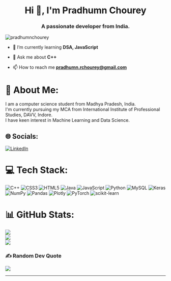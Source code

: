 <h1 align="center">Hi 👋, I'm Pradhumn Chourey</h1>
<h3 align="center">A passionate developer from India.</h3>

<p align="left"> <img src="https://komarev.com/ghpvc/?username=pradhumnchourey&label=Profile%20views&color=0e75b6&style=flat" alt="pradhumnchourey" /> </p>

- 🌱 I’m currently learning **DSA, JavaScript**

- 💬 Ask me about **C++**

- 📫 How to reach me **pradhumn.rchourey@gmail.com**
# 💫 About Me:
I am a computer science student from Madhya Pradesh, India. <br>I'm currently pursuing my MCA from International Institute of Professional Studies, DAVV, Indore.<br>I have keen interest in Machine Learning and Data Science.<br> 


## 🌐 Socials:
[![LinkedIn](https://img.shields.io/badge/LinkedIn-%230077B5.svg?logo=linkedin&logoColor=white)](https://linkedin.com/in/pradhumn-chourey) 

# 💻 Tech Stack:
![C++](https://img.shields.io/badge/c++-%2300599C.svg?style=flat&logo=c%2B%2B&logoColor=white) ![CSS3](https://img.shields.io/badge/css3-%231572B6.svg?style=flat&logo=css3&logoColor=white) ![HTML5](https://img.shields.io/badge/html5-%23E34F26.svg?style=flat&logo=html5&logoColor=white) ![Java](https://img.shields.io/badge/java-%23ED8B00.svg?style=flat&logo=java&logoColor=white) ![JavaScript](https://img.shields.io/badge/javascript-%23323330.svg?style=flat&logo=javascript&logoColor=%23F7DF1E) ![Python](https://img.shields.io/badge/python-3670A0?style=flat&logo=python&logoColor=ffdd54) ![MySQL](https://img.shields.io/badge/mysql-%2300f.svg?style=flat&logo=mysql&logoColor=white)
![Keras](https://img.shields.io/badge/Keras-%23D00000.svg?style=flat&logo=Keras&logoColor=white) ![NumPy](https://img.shields.io/badge/numpy-%23013243.svg?style=flat&logo=numpy&logoColor=white) ![Pandas](https://img.shields.io/badge/pandas-%23150458.svg?style=flat&logo=pandas&logoColor=white) ![Plotly](https://img.shields.io/badge/Plotly-%233F4F75.svg?style=flat&logo=plotly&logoColor=white) ![PyTorch](https://img.shields.io/badge/PyTorch-%23EE4C2C.svg?style=flat&logo=PyTorch&logoColor=white) ![scikit-learn](https://img.shields.io/badge/scikit--learn-%23F7931E.svg?style=flat&logo=scikit-learn&logoColor=white)
# 📊 GitHub Stats:
![](https://github-readme-stats.vercel.app/api?username=pradhumnchourey&theme=default&hide_border=false&include_all_commits=true&count_private=false)<br/>
![](https://github-readme-streak-stats.herokuapp.com/?user=pradhumnchourey&theme=default&hide_border=false)<br/>
![](https://github-readme-stats.vercel.app/api/top-langs/?username=pradhumnchourey&theme=default&hide_border=false&include_all_commits=true&count_private=false&layout=compact)

### ✍️ Random Dev Quote
![](https://quotes-github-readme.vercel.app/api?type=horizontal&theme=light)

---
<!-- [![](https://visitcount.itsvg.in/api?id=pradhumnchourey&icon=2&color=1)](https://visitcount.itsvg.in) -->

<!-- Proudly created with GPRM ( https://gprm.itsvg.in ) -->
